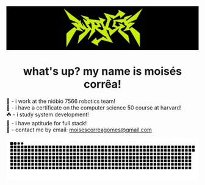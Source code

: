 <img align="center" src="./banner.png">
<h1 align="center">what's up? my name is moisés corrêa!</h1>

🌿 - i work at the nióbio 7566 robotics team!<br>
🧃 - i have a certificate on the computer science 50 course at harvard!<br>
☘️ - i study system development!<br>
🐍 - i have aptitude for full stack!<br>
🍏 - contact me by email: moisescorreagomes@gmail.com

<img alt="github-snake" src="github-contribution-grid-snake-dark.svg"/>
